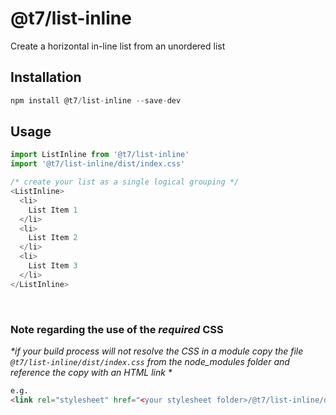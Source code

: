 # @t7/list-inline

Create a horizontal in-line list from an unordered list

## Installation
```js
npm install @t7/list-inline --save-dev
```

## Usage
```js
import ListInline from '@t7/list-inline'
import '@t7/list-inline/dist/index.css'
```
```js
/* create your list as a single logical grouping */
<ListInline>
  <li>
    List Item 1
  </li>
  <li>
    List Item 2
  </li>
  <li>
    List Item 3
  </li>
</ListInline>
```
&nbsp;
&nbsp;

### Note regarding the use of the _required_ CSS
_*if your build process will not resolve the CSS in a module copy the file `@t7/list-inline/dist/index.css` from the node_modules folder and reference the copy with an HTML link *_  
  
```html
e.g.
<link rel="stylesheet" href="<your stylesheet folder>/@t7/list-inline/dist/index.css">
```
